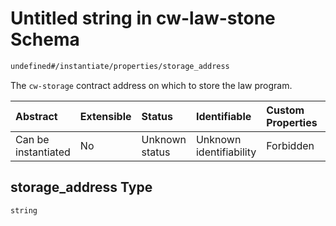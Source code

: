 # Untitled string in cw-law-stone Schema

```txt
undefined#/instantiate/properties/storage_address
```

The `cw-storage` contract address on which to store the law program.

| Abstract            | Extensible | Status         | Identifiable            | Custom Properties | Additional Properties | Access Restrictions | Defined In                                                             |
| :------------------ | :--------- | :------------- | :---------------------- | :---------------- | :-------------------- | :------------------ | :--------------------------------------------------------------------- |
| Can be instantiated | No         | Unknown status | Unknown identifiability | Forbidden         | Allowed               | none                | [cw-law-stone.json\*](schema/cw-law-stone.json "open original schema") |

## storage\_address Type

`string`
